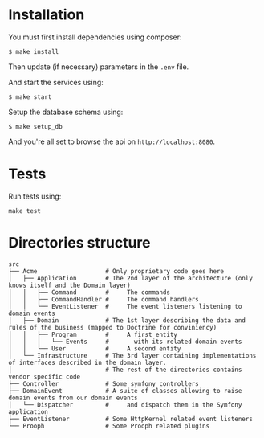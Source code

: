 # Installation

You must first install dependencies using composer:

```
$ make install
```

Then update (if necessary) parameters in the `.env` file.

And start the services using:

```
$ make start
```

Setup the database schema using:

```
$ make setup_db
```

And you're all set to browse the api on `http://localhost:8080`.

# Tests

Run tests using:

```
make test
```

# Directories structure

```
src
├── Acme                   # Only proprietary code goes here
│   ├── Application        # The 2nd layer of the architecture (only knows itself and the Domain layer)
│   │   ├── Command        #     The commands
│   │   ├── CommandHandler #     The command handlers
│   │   └── EventListener  #     The event listeners listening to domain events
│   ├── Domain             # The 1st layer describing the data and rules of the business (mapped to Doctrine for conviniency)
│   │   ├── Program        #     A first entity
│   │   │   └── Events     #       with its related domain events
│   │   └── User           #     A second entity
│   └── Infrastructure     # The 3rd layer containing implementations of interfaces described in the domain layer.
│                          # The rest of the directories contains vendor specific code
├── Controller             # Some symfony controllers
├── DomainEvent            # A suite of classes allowing to raise domain events from our domain events 
│   └── Dispatcher         #     and dispatch them in the Symfony application
├── EventListener          # Some HttpKernel related event listeners
└── Prooph                 # Some Prooph related plugins
```
